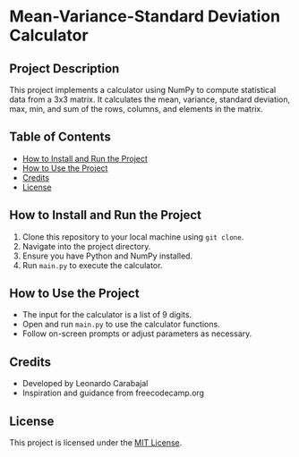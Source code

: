 # Mean-Variance-Standard Deviation Calculator

## Project Description
This project implements a calculator using NumPy to compute statistical data from a 3x3 matrix. It calculates the mean, variance, standard deviation, max, min, and sum of the rows, columns, and elements in the matrix.

## Table of Contents
- [How to Install and Run the Project](#how-to-install-and-run-the-project)
- [How to Use the Project](#how-to-use-the-project)
- [Credits](#credits)
- [License](#license)

## How to Install and Run the Project
1. Clone this repository to your local machine using `git clone`.
2. Navigate into the project directory.
3. Ensure you have Python and NumPy installed.
4. Run `main.py` to execute the calculator.

## How to Use the Project
- The input for the calculator is a list of 9 digits.
- Open and run `main.py` to use the calculator functions.
- Follow on-screen prompts or adjust parameters as necessary.

## Credits
- Developed by Leonardo Carabajal
- Inspiration and guidance from freecodecamp.org

## License
This project is licensed under the [MIT License](./LICENSE).